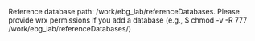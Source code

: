 Reference database path: /work/ebg_lab/referenceDatabases.
Please provide wrx permissions if you add a database (e.g., $ chmod -v -R 777 /work/ebg_lab/referenceDatabases/<new database directory>)
